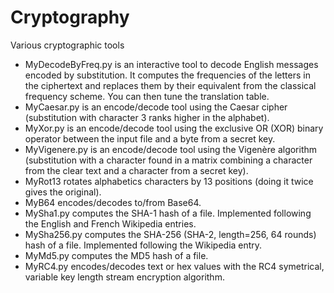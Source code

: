 # Cryptography

Various cryptographic tools

- MyDecodeByFreq.py is an interactive tool to decode English messages encoded by substitution. It computes the frequencies of the letters in the ciphertext and replaces them by their equivalent from the classical frequency scheme. You can then tune the translation table.
- MyCaesar.py is an encode/decode tool using the Caesar cipher (substitution with character 3 ranks higher in the alphabet).
- MyXor.py is an encode/decode tool using the exclusive OR (XOR) binary operator between the input file and a byte from a secret key.
- MyVigenere.py is an encode/decode tool using the Vigenère algorithm (substitution with a character found in a matrix combining a character from the clear text and a character from a secret key).
- MyRot13 rotates alphabetics characters by 13 positions (doing it twice gives the original).
- MyB64 encodes/decodes to/from Base64.
- MySha1.py computes the SHA-1 hash of a file. Implemented following the English and French Wikipedia entries. 
- MySha256.py computes the SHA-256 (SHA-2, length=256, 64 rounds) hash of a file. Implemented following the Wikipedia entry.
- MyMd5.py computes the MD5 hash of a file.
- MyRC4.py encodes/decodes text or hex values with the RC4 symetrical, variable key length stream encryption algorithm.

